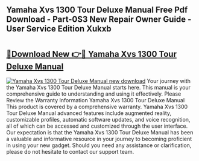 ## Yamaha Xvs 1300 Tour Deluxe Manual Free Pdf Download - Part-0S3 New Repair Owner Guide - User Service Edition Xukxb

# <h2><a href="http://bc67531.oget.top/?id=Yamaha+Xvs+1300+Tour+Deluxe+Manual">🔗Download New 👉🔴 Yamaha Xvs 1300 Tour Deluxe Manual</a></h2>

[![Yamaha Xvs 1300 Tour Deluxe Manual new download](https://i.imgur.com/5g1atiW.png)](http://bc67531.oget.top/?id=Yamaha+Xvs+1300+Tour+Deluxe+Manual)
Your journey with the Yamaha Xvs 1300 Tour Deluxe Manual starts here. This manual is your comprehensive guide to understanding and using it effectively. Please Review the Warranty Information Yamaha Xvs 1300 Tour Deluxe Manual This product is covered by a comprehensive warranty. Yamaha Xvs 1300 Tour Deluxe Manual advanced features include augmented reality, customizable profiles, automatic software updates, and voice recognition, all of which can be accessed and customized through the user interface. Our expectation is that the Yamaha Xvs 1300 Tour Deluxe Manual has been a valuable and informative resource in your journey to becoming proficient in using your new gadget. Should you need any assistance or clarification, please do not hesitate to contact our support team.

